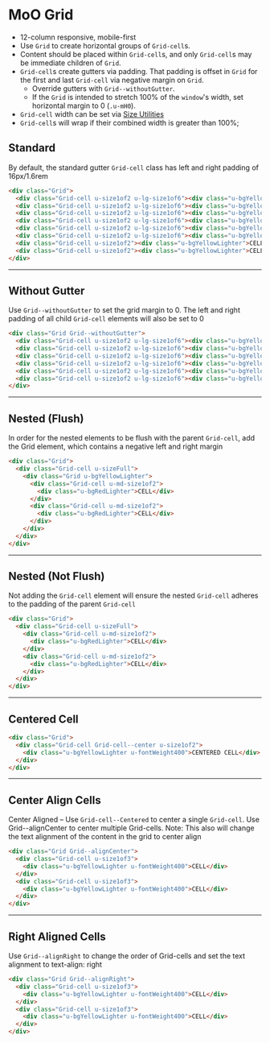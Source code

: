 # MoO Grid

* 12-column responsive, mobile-first
* Use `Grid` to create horizontal groups of `Grid-cell`s.
* Content should be placed within `Grid-cell`s, and only `Grid-cell`s may be immediate children of `Grid`.
* `Grid-cell`s create gutters via padding. That padding is offset in `Grid` for the first and last `Grid-cell` via negative margin on `Grid`.
  * Override gutters with `Grid--withoutGutter`.
  * If the `Grid` is intended to stretch 100% of the `window`'s width, set horizontal margin to 0 (`.u-mH0`).
* `Grid-cell` width can be set via [Size Utilities](/design-guide/digital/toolkit/utilities/moo-utility-size/)
* `Grid-cell`s will wrap if their combined width is greater than 100%;


## Standard
By default, the standard gutter `Grid-cell` class has left and right padding of 16px/1.6rem
```html
<div class="Grid">
  <div class="Grid-cell u-size1of2 u-lg-size1of6"><div class="u-bgYellowLighter u-fontWeight400">CELL</div></div>
  <div class="Grid-cell u-size1of2 u-lg-size1of6"><div class="u-bgYellowLighter">CELL</div></div>
  <div class="Grid-cell u-size1of2 u-lg-size1of6"><div class="u-bgYellowLighter">CELL</div></div>
  <div class="Grid-cell u-size1of2 u-lg-size1of6"><div class="u-bgYellowLighter">CELL</div></div>
  <div class="Grid-cell u-size1of2 u-lg-size1of6"><div class="u-bgYellowLighter">CELL</div></div>
  <div class="Grid-cell u-size1of2 u-lg-size1of6"><div class="u-bgYellowLighter">CELL</div></div>
  <div class="Grid-cell u-size1of2"><div class="u-bgYellowLighter">CELL</div></div>
  <div class="Grid-cell u-size1of2"><div class="u-bgYellowLighter">CELL</div></div>
</div>
```
___

## Without Gutter
Use `Grid--withoutGutter` to set the grid margin to 0. The left and right padding of all child `Grid-cell` elements will also be set to 0 
```html
<div class="Grid Grid--withoutGutter">
  <div class="Grid-cell u-size1of2 u-lg-size1of6"><div class="u-bgYellowLighter u-fontWeight400">CELL</div></div>
  <div class="Grid-cell u-size1of2 u-lg-size1of6"><div class="u-bgYellowLighter">CELL</div></div>
  <div class="Grid-cell u-size1of2 u-lg-size1of6"><div class="u-bgYellowLighter">CELL</div></div>
  <div class="Grid-cell u-size1of2 u-lg-size1of6"><div class="u-bgYellowLighter">CELL</div></div>
  <div class="Grid-cell u-size1of2 u-lg-size1of6"><div class="u-bgYellowLighter">CELL</div></div>
  <div class="Grid-cell u-size1of2 u-lg-size1of6"><div class="u-bgYellowLighter">CELL</div></div>
</div>
```
___

## Nested (Flush)
In order for the nested elements to be flush with the parent `Grid-cell`, add the Grid element, which contains a negative left and right margin
```html
<div class="Grid">
  <div class="Grid-cell u-sizeFull">
    <div class="Grid u-bgYellowLighter">
      <div class="Grid-cell u-md-size1of2">
        <div class="u-bgRedLighter">CELL</div>
      </div>
      <div class="Grid-cell u-md-size1of2">
        <div class="u-bgRedLighter">CELL</div>
      </div>
    </div>
  </div>
</div>
```
___

## Nested (Not Flush)
Not adding the `Grid-cell` element will ensure the nested `Grid-cell` adheres to the padding of the parent `Grid-cell`
```html
<div class="Grid">
  <div class="Grid-cell u-sizeFull">
    <div class="Grid-cell u-md-size1of2">
      <div class="u-bgRedLighter">CELL</div>
    </div>
    <div class="Grid-cell u-md-size1of2">
      <div class="u-bgRedLighter">CELL</div>
    </div>
  </div>
</div>
```
___

## Centered Cell
```html
<div class="Grid">
  <div class="Grid-cell Grid-cell--center u-size1of2">
    <div class="u-bgYellowLighter u-fontWeight400">CENTERED CELL</div>
  </div>
</div>
```
___

## Center Align Cells
Center Aligned – Use `Grid-cell--Centered` to center a single `Grid-cell`. Use Grid--alignCenter to center multiple Grid-cells. Note: This also will change the text alignment of the content in the grid to center align
```html
<div class="Grid Grid--alignCenter">
  <div class="Grid-cell u-size1of3">
    <div class="u-bgYellowLighter u-fontWeight400">CELL</div>
  </div>
  <div class="Grid-cell u-size1of3">
    <div class="u-bgYellowLighter u-fontWeight400">CELL</div>
  </div>
</div>
```
___

## Right Aligned Cells
Use `Grid--alignRight` to change the order of Grid-cells and set the text alignment to text-align: right
```html
<div class="Grid Grid--alignRight">
  <div class="Grid-cell u-size1of3">
    <div class="u-bgYellowLighter u-fontWeight400">CELL</div>
  </div>
  <div class="Grid-cell u-size1of3">
    <div class="u-bgYellowLighter u-fontWeight400">CELL</div>
  </div>
</div>
```
